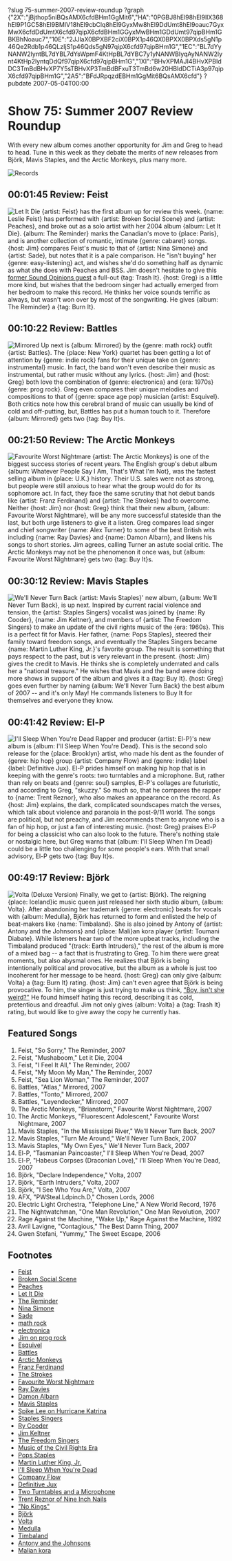 ?slug 75-summer-2007-review-roundup
?graph {"2X":"jBjthop5niBQsAMX6cfdBHm1GgMit6","HA":"0PGBJ8hEl98hEl9llX368hEl9P1GC58hEl9BMIV18hEl9cbClq8hEl9GyxMw8hEl9DdUmt8hEl9oauc7GyxMwX6cfdDdUmtX6cfd97qipX6cfdBHm1GGyxMwBHm1GDdUmt97qipBHm1GBKBhNoauc7","10E":"2JJlaX0BPXBF2ciX0BPX1p46QX0BPXX0BPXds5gN1p46Qe2Rdb1p46QLzIjS1p46Qds5gN97qipX6cfd97qipBHm1G","1EC":"BL7dYyNANW2lyntBL7dYBL7dYsWpmF4KtHpBL7dYBC7y1yNANWBIyqAyNANW2lynt4KtHp2lyntqDdQf97qipX6cfd97qipBHm1G","1XI":"BHvXPMAJI4BHvXPBIdDC3TmBdBHvXP7Y5sTBHvXP3TmBdBFxuT3TmBd6w20HBIdDCTiA3p97qipX6cfd97qipBHm1G","2A5":"BFdJRpqzdEBHm1GgMit6BQsAMX6cfd"}
?pubdate 2007-05-04T00:00
# Show 75: Summer 2007 Review Roundup
With every new album comes another opportunity for Jim and Greg to head to head. Tune in this week as they debate the merits of new releases from Björk, Mavis Staples, and the Arctic Monkeys, plus many more.

![Records](http://static.soundopinions.org/images/2010/vinyl%20records.jpg)

## 00:01:45 Review: Feist
![Let It Die](http://is3.mzstatic.com/image/thumb/Music/v4/00/ee/d2/00eed223-d2c1-2da6-c59a-4697b6238a84/source/600x600bb.jpg "13453308/278765960")
{artist: Feist} has the first album up for review this week. {name: Leslie Feist} has performed with {artist: Broken Social Scene} and {artist: Peaches}, and broke out as a solo artist with her 2004 album {album: Let It Die}. {album: The Reminder} marks the Canadian's move to {place: Paris}, and is another collection of romantic, intimate {genre: cabaret} songs. {host: Jim} compares Feist's music to that of {artist: Nina Simone} and {artist: Sade}, but notes that it is a pale comparison. He "isn't buying" her {genre: easy-listening} act, and wishes she'd do something half as dynamic as what she does with Peaches and BSS. Jim doesn't hesitate to give this [former Sound Opinions guest](/show/13/) a full-out {tag: Trash It}. {host: Greg} is a little more kind, but wishes that the bedroom singer had actually emerged from her bedroom to make this record. He thinks her voice sounds terrific as always, but wasn't won over by most of the songwriting. He gives {album: The Reminder} a {tag: Burn It}.

## 00:10:22 Review: Battles
![Mirrored](http://is1.mzstatic.com/image/thumb/Music/v4/83/ad/28/83ad28e0-554b-25db-fc10-cba78243cefb/source/600x600bb.jpg "33568718/251186625")
Up next is {album: Mirrored} by the {genre: math rock} outfit {artist: Battles}. The {place: New York} quartet has been getting a lot of attention by {genre: indie rock} fans for their unique take on {genre: instrumental} music. In fact, the band won't even describe their music as instrumental, but rather music without any lyrics. {host: Jim} and {host: Greg} both love the combination of {genre: electronica} and {era: 1970s} {genre: prog rock}. Greg even compares their unique melodies and compositions to that of {genre: space age pop} musician {artist: Esquivel}. Both critics note how this cerebral brand of music can usually be kind of cold and off-putting, but, Battles has put a human touch to it. Therefore {album: Mirrored} gets two {tag: Buy It}s.

## 00:21:50 Review: The Arctic Monkeys
![Favourite Worst Nightmare](http://is1.mzstatic.com/image/thumb/Music/v4/40/d3/c1/40d3c1e5-915d-a641-3ad2-09bd3de394d5/source/600x600bb.jpg "62820413/251499221")
{artist: The Arctic Monkeys} is one of the biggest success stories of recent years. The English group's debut album {album: Whatever People Say I Am, That's What I'm Not}, was the fastest selling album in {place: U.K.} history. Their U.S. sales were not as strong, but people were still anxious to hear what the group would do for its sophomore act. In fact, they face the same scrutiny that hot debut bands like {artist: Franz Ferdinand} and {artist: The Strokes} had to overcome. Neither {host: Jim} nor {host: Greg} think that their new album, {album: Favourite Worst Nightmare}, will be any more successful stateside than the last, but both urge listeners to give it a listen. Greg compares lead singer and chief songwriter {name: Alex Turner} to some of the best British wits including {name: Ray Davies} and {name: Damon Albarn}, and likens his songs to short stories. Jim agrees, calling Turner an astute social critic. The Arctic Monkeys may not be the phenomenon it once was, but {album: Favourite Worst Nightmare} gets two {tag: Buy It}s.

## 00:30:12 Review: Mavis Staples
![We'll Never Turn Back](http://is4.mzstatic.com/image/thumb/Music117/v4/fa/4b/f6/fa4bf693-dbe5-3235-2cfe-d7052a847229/source/600x600bb.jpg "49985/262485518")
{artist: Mavis Staples}' new album, {album: We'll Never Turn Back}, is up next. Inspired by current racial violence and tension, the {artist: Staples Singers} vocalist was joined by {name: Ry Cooder}, {name: Jim Keltner}, and members of {artist: The Freedom Singers} to make an update of the civil rights music of the {era: 1960s}. This is a perfect fit for Mavis. Her father, {name: Pops Staples}, steered their family toward freedom songs, and eventually the Staples Singers became {name: Martin Luther King, Jr.}'s favorite group. The result is something that pays respect to the past, but is very relevant in the present. {host: Jim} gives the credit to Mavis. He thinks she is completely underrated and calls her a "national treasure." He wishes that Mavis and the band were doing more shows in support of the album and gives it a {tag: Buy It}. {host: Greg} goes even further by naming {album: We'll Never Turn Back} the best album of 2007 -- and it's only May! He commands listeners to Buy It for themselves and everyone they know.

## 00:41:42 Review: El-P
![I'll Sleep When You're Dead](//static.soundopinions.org/images/2016/El-P.jpg)
Rapper and producer {artist: El-P}'s new album is {album: I'll Sleep When You're Dead}. This is the second solo release for the {place: Brooklyn} artist, who made his dent as the founder of {genre: hip hop} group {artist: Company Flow} and {genre: indie} label {label: Definitive Jux}. El-P prides himself on making hip hop that is in keeping with the genre's roots: two turntables and a microphone. But, rather than rely on beats and {genre: soul} samples, El-P's collages are futuristic, and according to Greg, "skuzzy." So much so, that he compares the rapper to {name: Trent Reznor}, who also makes an appearance on the record. As {host: Jim} explains, the dark, complicated soundscapes match the verses, which talk about violence and paranoia in the post-9/11 world. The songs are political, but not preachy, and Jim recommends them to anyone who is a fan of hip hop, or just a fan of interesting music. {host: Greg} praises El-P for being a classicist who can also look to the future. There's nothing stale or nostalgic here, but Greg warns that {album: I'll Sleep When I'm Dead} could be a little too challenging for some people's ears. With that small advisory, El-P gets two {tag: Buy It}s.

## 00:49:17 Review: Björk
![Volta (Deluxe Version)](http://is1.mzstatic.com/image/thumb/Music/v4/a5/3e/c8/a53ec881-6330-09c4-b943-81483a7e5021/source/600x600bb.jpg "295015/252664478")
Finally, we get to {artist: Björk}. The reigning {place: Iceland}ic music queen just released her sixth studio album, {album: Volta}. After abandoning her trademark {genre: electronic} beats for vocals with {album: Medulla}, Björk has returned to form and enlisted the help of beat-makers like {name: Timbaland}. She is also joined by Antony of {artist: Antony and the Johnsons} and {place: Mali}an kora player {artist: Toumani Diabate}. While listeners hear two of the more upbeat tracks, including the Timbaland produced "{track: Earth Intruders}," the rest of the album is more of a mixed bag -- a fact that is frustrating to Greg. To him there were great moments, but also abysmal ones. He realizes that Björk is being intentionally political and provocative, but the album as a whole is just too incoherent for her message to be heard. {host: Greg} can only give {album: Volta} a {tag: Burn It} rating. {host: Jim} can't even agree that Björk is being provocative. To him, the singer is just trying to make us think, ["Boy, isn't she weird?"](http://image.guardian.co.uk/sys-images/Film/Pix/pictures/2001/03/26/bjork.gif) He found himself hating this record, describing it as cold, pretentious and dreadful. Jim not only gives {album: Volta} a {tag: Trash It} rating, but would like to give away the copy he currently has.

## Featured Songs
1. Feist, "So Sorry," The Reminder, 2007
2. Feist, "Mushaboom," Let it Die, 2004
3. Feist, "I Feel It All," The Reminder, 2007
4. Feist, "My Moon My Man," The Reminder, 2007
5. Feist, "Sea Lion Woman," The Reminder, 2007
6. Battles, "Atlas," Mirrored, 2007
7. Battles, "Tonto," Mirrored, 2007
8. Battles, "Leyendecker," Mirrored, 2007
9. The Arctic Monkeys, "Brianstorm," Favourite Worst Nightmare, 2007
10. The Arctic Monkeys, "Fluorescent Adolescent," Favourite Worst Nightmare, 2007
11. Mavis Staples, "In the Mississippi River," We'll Never Turn Back, 2007
12. Mavis Staples, "Turn Me Around," We'll Never Turn Back, 2007
13. Mavis Staples, "My Own Eyes," We'll Never Turn Back, 2007
14. El-P, "Tasmanian Paincoaster," I'll Sleep When You're Dead, 2007
15. El-P, "Habeus Corpses (Draconian Love)," I'll Sleep When You're Dead, 2007
16. Björk, "Declare Independence," Volta, 2007
17. Björk, "Earth Intruders," Volta, 2007
18. Björk, "I See Who You Are," Volta, 2007
19. AFX, "PWSteal.Ldpinch.D," Chosen Lords, 2006
20. Electric Light Orchestra, "Telephone Line," A New World Record, 1976
21. The Nightwatchman, "One Man Revolution," One Man Revolution, 2007
22. Rage Against the Machine, "Wake Up," Rage Against the Machine, 1992
23. Avril Lavigne, "Contagious," The Best Damn Thing, 2007
24. Gwen Stefani, "Yummy," The Sweet Escape, 2006

## Footnotes
- [Feist](http://www.listentofeist.com/)
- [Broken Social Scene](http://www.arts-crafts.ca/bss/)
- [Peaches](http://www.peachesrocks.com/)
- [Let It Die](http://www.amazon.com/Let-Die-Feist/dp/B000287Y04)
- [The Reminder](http://www.metacritic.com/music/artists/feist/reminder?q=feist)
- [Nina Simone](http://www.ninasimone.com/)
- [Sade](http://www.sade.com/)
- [math rock](http://en.wikipedia.org/wiki/Math_rock)
- [electronica](http://en.wikipedia.org/wiki/Electronica)
- [Jim on prog rock](http://www.jimdero.com/OtherWritings/Other%20Prog.htm)
- [Esquivel](http://www.allmusic.com/cg/amg.dll?P=amg&sql=esquivel&x=0&y=0&opt1=1&sourceid=mozilla-search)
- [Battles](http://en.wikipedia.org/wiki/Battles)
- [Arctic Monkeys](http://www.arcticmonkeys.com/)
- [Franz Ferdinand](http://www.franzferdinand.co.uk/)
- [The Strokes](http://www.thestrokes.com/)
- [Favourite Worst Nightmare](http://www.amazon.com/Favourite-Worst-Nightmare-Arctic-Monkeys/dp/B000NQR7NO)
- [Ray Davies](http://www.raydavies.com/)
- [Damon Albarn](http://www.allmusic.com/cg/amg.dll?P=amg&sql=damon+albarn&x=0&y=0&opt1=1&sourceid=mozilla-search)
- [Mavis Staples](http://www.mavisstaples.com/)
- [Spike Lee on Hurricane Katrina](http://www.nytimes.com/2006/08/03/arts/television/03leve.html?ex=1312257600&en=f32bd3505694855f&ei=5088&partner=rssnyt&emc=rss)
- [Staples Singers](http://www.allmusic.com/cg/amg.dll?P=amg&sql=staples+singers&x=0&y=0&opt1=1&sourceid=mozilla-search)
- [Ry Cooder](http://www.wim-wenders.com/bio/ry_cooder_bio.htm)
- [Jim Keltner](http://www.drummerworld.com/drummers/Jim_Keltner.html)
- [The Freedom Singers](http://www.pbs.org/americanrootsmusic/pbs_arm_saa_freedomsingers.html)
- [Music of the Civil Rights Era](http://www.pbs.org/independentlens/strangefruit/civilrights.html)
- [Pops Staples](http://www.popsstaples.com/pages/1/index.htm)
- [Martin Luther King, Jr.](http://www.thekingcenter.org/)
- [I'll Sleep When You're Dead](http://www.metacritic.com/music/artists/elp/illsleepwhenyouredead)
- [Company Flow](http://www.allmusic.com/cg/amg.dll?P=amg&sql=company+flow&x=0&y=0&opt1=1&sourceid=mozilla-search)
- [Definitive Jux](http://en.wikipedia.org/wiki/Definitive_Jux)
- [Two Turntables and a Microphone](http://en.wikipedia.org/wiki/Two_turntables_and_a_microphone)
- [Trent Reznor of Nine Inch Nails](http://www.nin.com/)
- ["No Kings"](http://lyrics.astraweb.com/display/968/elp..ill_sleep_when_youre_dead..no_kings.html)
- [Björk](http://www.bjork.com/)
- [Volta](http://www.amazon.com/Volta-Bj%c3%b6rk/dp/B000NVIXFA)
- [Medulla](http://www.metacritic.com/music/artists/bjork/medulla?q=medulla)
- [Timbaland](http://www.timbalandmusic.com/)
- [Antony and the Johnsons](http://news.bbc.co.uk/2/hi/entertainment/4217140.stm)
- [Malian kora](http://www.coraconnection.com/pages/WhatisKora.html)
